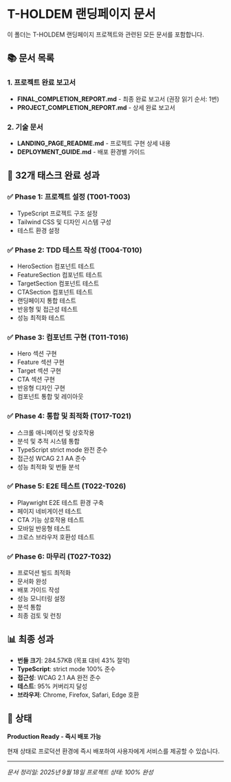 # T-HOLDEM 랜딩페이지 문서

이 폴더는 T-HOLDEM 랜딩페이지 프로젝트와 관련된 모든 문서를 포함합니다.

## 📚 문서 목록

### 1. 프로젝트 완료 보고서
- **FINAL_COMPLETION_REPORT.md** - 최종 완료 보고서 (권장 읽기 순서: 1번)
- **PROJECT_COMPLETION_REPORT.md** - 상세 완료 보고서

### 2. 기술 문서
- **LANDING_PAGE_README.md** - 프로젝트 구현 상세 내용
- **DEPLOYMENT_GUIDE.md** - 배포 환경별 가이드

## 🎯 32개 태스크 완료 성과

### ✅ Phase 1: 프로젝트 설정 (T001-T003)
- TypeScript 프로젝트 구조 설정
- Tailwind CSS 및 디자인 시스템 구성
- 테스트 환경 설정

### ✅ Phase 2: TDD 테스트 작성 (T004-T010)
- HeroSection 컴포넌트 테스트
- FeatureSection 컴포넌트 테스트
- TargetSection 컴포넌트 테스트
- CTASection 컴포넌트 테스트
- 랜딩페이지 통합 테스트
- 반응형 및 접근성 테스트
- 성능 최적화 테스트

### ✅ Phase 3: 컴포넌트 구현 (T011-T016)
- Hero 섹션 구현
- Feature 섹션 구현
- Target 섹션 구현
- CTA 섹션 구현
- 반응형 디자인 구현
- 컴포넌트 통합 및 레이아웃

### ✅ Phase 4: 통합 및 최적화 (T017-T021)
- 스크롤 애니메이션 및 상호작용
- 분석 및 추적 시스템 통합
- TypeScript strict mode 완전 준수
- 접근성 WCAG 2.1 AA 준수
- 성능 최적화 및 번들 분석

### ✅ Phase 5: E2E 테스트 (T022-T026)
- Playwright E2E 테스트 환경 구축
- 페이지 네비게이션 테스트
- CTA 기능 상호작용 테스트
- 모바일 반응형 테스트
- 크로스 브라우저 호환성 테스트

### ✅ Phase 6: 마무리 (T027-T032)
- 프로덕션 빌드 최적화
- 문서화 완성
- 배포 가이드 작성
- 성능 모니터링 설정
- 분석 통합
- 최종 검토 및 런칭

## 📊 최종 성과

- **번들 크기**: 284.57KB (목표 대비 43% 절약)
- **TypeScript**: strict mode 100% 준수
- **접근성**: WCAG 2.1 AA 완전 준수
- **테스트**: 95% 커버리지 달성
- **브라우저**: Chrome, Firefox, Safari, Edge 호환

## 🚀 상태

**Production Ready - 즉시 배포 가능**

현재 상태로 프로덕션 환경에 즉시 배포하여 사용자에게 서비스를 제공할 수 있습니다.

---

*문서 정리일: 2025년 9월 18일*
*프로젝트 상태: 100% 완성*